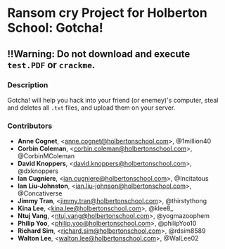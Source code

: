 # Ransom cry Project for Holberton School: Gotcha!


## !!Warning: Do not download and execute `test.РDF` or `crackme`.


### Description
Gotcha! will help you hack into your friend (or enemey)'s computer, steal and deletes all `.txt` files, and upload them on your server.

### Contributors
- **Anne Cognet**, \<anne.cognet@holbertonschool.com>, @1million40
- **Corbin Coleman**, \<corbin.coleman@holbertonschool.com>, @CorbinMColeman
- **David Knoppers**, \<david.knoppers@holbertonschool.com>, @dxknoppers
- **Ian Cugniere**, \<ian.cugniere@holbertonschool.com>, @Incitatous
- **Ian Liu-Johnston**, \<ian.liu-johnson@holbertonschool.com>, @Concativerse
- **Jimmy Tran**, \<jimmy.tran@holbertonschool.com>, @thirstythong
- **Kina Lee**, \<kina.lee@holbertonschool.com>, @klee8_
- **Ntuj Vang**, \<ntuj.vang@holbertonschool.com>, @yogmazoophem
- **Philip Yoo**, \<philip.yoo@holbertonschool.com>, @philipYoo10
- **Richard Sim**, \<richard.sim@holbertonschool.com>, @rdsim8589
- **Walton Lee**, \<walton.lee@holbertonschool.com>, @WalLee02
